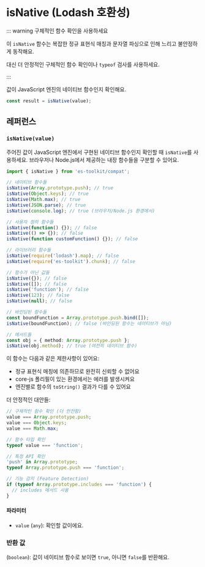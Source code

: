 # isNative (Lodash 호환성)

::: warning 구체적인 함수 확인을 사용하세요

이 `isNative` 함수는 복잡한 정규 표현식 매칭과 문자열 파싱으로 인해 느리고 불안정하게 동작해요.

대신 더 안정적인 구체적인 함수 확인이나 `typeof` 검사를 사용하세요.

:::

값이 JavaScript 엔진의 네이티브 함수인지 확인해요.

```typescript
const result = isNative(value);
```

## 레퍼런스

### `isNative(value)`

주어진 값이 JavaScript 엔진에서 구현된 네이티브 함수인지 확인할 때 `isNative`를 사용하세요. 브라우저나 Node.js에서 제공하는 내장 함수들을 구분할 수 있어요.

```typescript
import { isNative } from 'es-toolkit/compat';

// 네이티브 함수들
isNative(Array.prototype.push); // true
isNative(Object.keys); // true
isNative(Math.max); // true
isNative(JSON.parse); // true
isNative(console.log); // true (브라우저/Node.js 환경에서)

// 사용자 정의 함수들
isNative(function() {}); // false
isNative(() => {}); // false
isNative(function customFunction() {}); // false

// 라이브러리 함수들
isNative(require('lodash').map); // false
isNative(require('es-toolkit').chunk); // false

// 함수가 아닌 값들
isNative({}); // false
isNative([]); // false
isNative('function'); // false
isNative(123); // false
isNative(null); // false

// 바인딩된 함수들
const boundFunction = Array.prototype.push.bind([]);
isNative(boundFunction); // false (바인딩된 함수는 네이티브가 아님)

// 메서드들
const obj = { method: Array.prototype.push };
isNative(obj.method); // true (여전히 네이티브 함수)
```

이 함수는 다음과 같은 제한사항이 있어요:
- 정규 표현식 매칭에 의존하므로 완전히 신뢰할 수 없어요
- core-js 폴리필이 있는 환경에서는 에러를 발생시켜요
- 엔진별로 함수의 `toString()` 결과가 다를 수 있어요

더 안정적인 대안들:

```typescript
// 구체적인 함수 확인 (더 안전함)
value === Array.prototype.push;
value === Object.keys;
value === Math.max;

// 함수 타입 확인
typeof value === 'function';

// 특정 API 확인
'push' in Array.prototype;
typeof Array.prototype.push === 'function';

// 기능 감지 (Feature Detection)
if (typeof Array.prototype.includes === 'function') {
  // includes 메서드 사용
}
```

#### 파라미터

- `value` (`any`): 확인할 값이에요.

### 반환 값

(`boolean`): 값이 네이티브 함수로 보이면 `true`, 아니면 `false`를 반환해요.